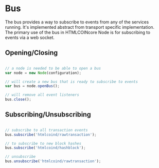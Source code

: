 # Bus
The bus provides a way to subscribe to events from any of the services running. It's implemented abstract from transport specific implementation. The primary use of the bus in HTMLCOINcore Node is for subscribing to events via a web socket.

## Opening/Closing

```javascript

// a node is needed to be able to open a bus
var node = new Node(configuration);

// will create a new bus that is ready to subscribe to events
var bus = node.openBus();

// will remove all event listeners
bus.close();
```

## Subscribing/Unsubscribing

```javascript

// subscribe to all transaction events
bus.subscribe('htmlcoind/rawtransaction');

// to subscribe to new block hashes
bus.subscribe('htmlcoind/hashblock');

// unsubscribe
bus.unsubscribe('htmlcoind/rawtransaction');
```
